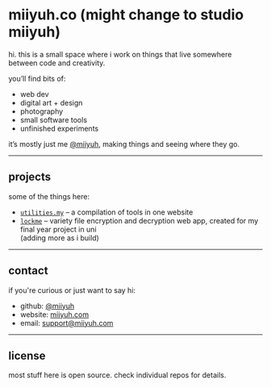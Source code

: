 # miiyuh.co (might change to studio miiyuh)

hi. this is a small space where i work on things that live somewhere between code and creativity.

you’ll find bits of:
- web dev
- digital art + design
- photography
- small software tools
- unfinished experiments

it’s mostly just me [@miiyuh](https://github.com/miiyuh), making things and seeing where they go.

---

## projects

some of the things here:
- [`utilities.my`](https://github.com/miiyuh/utilities.my) – a compilation of tools in one website  
- [`lockme`](https://github.com/miiyuh/lockme) – variety file encryption and decryption web app, created for my final year project in uni  
(adding more as i build)

---

## contact

if you're curious or just want to say hi:
- github: [@miiyuh](https://github.com/miiyuh)  
- website: [miiyuh.com](https://miiyuh.com)  
- email: support@miiyuh.com

---

## license

most stuff here is open source. check individual repos for details.
